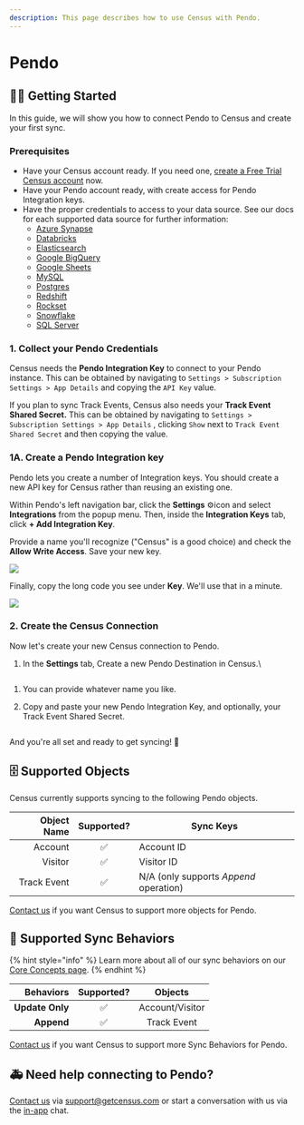 ```yaml
---
description: This page describes how to use Census with Pendo.
---
```


# Pendo

## 🏃‍♀️ Getting Started

In this guide, we will show you how to connect Pendo to Census and create your first sync.

### Prerequisites

* Have your Census account ready. If you need one, [create a Free Trial Census account](https://app.getcensus.com/) now.
* Have your Pendo account ready, with create access for Pendo Integration keys.
* Have the proper credentials to access to your data source. See our docs for each supported data source for further information:
  * [Azure Synapse](../sources/azure-synapse.md)
  * [Databricks](https://docs.getcensus.com/sources/databricks)
  * [Elasticsearch](https://docs.getcensus.com/sources/elasticsearch)
  * [Google BigQuery](https://docs.getcensus.com/sources/google-bigquery)
  * [Google Sheets](https://docs.getcensus.com/sources/google-sheets)
  * [MySQL](https://docs.getcensus.com/sources/mysql)
  * [Postgres](https://docs.getcensus.com/sources/postgres)
  * [Redshift](https://docs.getcensus.com/sources/redshift)
  * [Rockset](https://docs.getcensus.com/sources/rockset)
  * [Snowflake](https://docs.getcensus.com/sources/snowflake)
  * [SQL Server](https://docs.getcensus.com/sources/sql-server)

### 1. Collect your Pendo Credentials

Census needs the **Pendo Integration Key** to connect to your Pendo instance. This can be obtained by navigating to `Settings > Subscription Settings > App Details` and copying the `API Key` value.

If you plan to sync Track Events, Census also needs your **Track Event Shared Secret.** This can be obtained by navigating to `Settings > Subscription Settings > App Details` , clicking `Show` next to `Track Event Shared Secret` and then copying the value.

### 1A. Create a Pendo Integration key

Pendo lets you create a number of Integration keys. You should create a new API key for Census rather than reusing an existing one.

Within Pendo's left navigation bar, click the **Settings** ⚙️icon and select **Integrations** from the popup menu. Then, inside the **Integration Keys** tab, click **+ Add Integration Key**.

Provide a name you'll recognize ("Census" is a good choice) and check the **Allow Write Access**. Save your new key.

![](../.gitbook/assets/screely-1624583157927.png)

Finally, copy the long code you see under **Key**. We'll use that in a minute.

![](../.gitbook/assets/screely-1624583167649.png)

### 2. Create the Census Connection

Now let's create your new Census connection to Pendo.

1. In the **Settings** tab, Create a new Pendo Destination in Census.\


<figure><img src="../.gitbook/assets/CleanShot 2022-12-28 at 15.48.26@2x.png" alt=""><figcaption></figcaption></figure>

1. You can provide whatever name you like.
2.  Copy and paste your new Pendo Integration Key, and optionally, your Track Event Shared Secret.



    <figure><img src="../.gitbook/assets/CleanShot 2022-12-28 at 15.50.30@2x.png" alt=""><figcaption></figcaption></figure>

And you're all set and ready to get syncing! 🎉

## 🗄 Supported Objects

Census currently supports syncing to the following Pendo objects.

| **Object Name** | **Supported?** | **Sync Keys**                        |
| --------------: | :------------: | -------------------------------------- |
|         Account |        ✅       | Account ID                             |
|         Visitor |        ✅       | Visitor ID                             |
|     Track Event |        ✅       | N/A (only supports _Append_ operation) |

[Contact us](mailto:support@getcensus.com) if you want Census to support more objects for Pendo.

## 🔄 Supported Sync Behaviors

{% hint style="info" %}
Learn more about all of our sync behaviors on our [Core Concepts page](../basics/core-concept/#the-different-sync-behaviors).
{% endhint %}

|   **Behaviors** | **Supported?** |   **Objects**   |
| --------------: | :------------: | :-------------: |
| **Update Only** |        ✅       | Account/Visitor |
|      **Append** |        ✅       |   Track Event   |

[Contact us](mailto:support@getcensus.com) if you want Census to support more Sync Behaviors for Pendo.

## 🚑 Need help connecting to Pendo?

[Contact us](mailto:support@getcensus.com) via support@getcensus.com or start a conversation with us via the [in-app](https://app.getcensus.com) chat.
